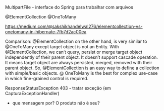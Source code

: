 MultipartFile - interface do Spring para trabalhar com arquivos

@ElementCollection
@OneToMany

https://medium.com/@sakshikhandelwal276/elementcollection-vs-onetomany-in-hibernate-7fb7d2ac00ea

Comparison:
@ElementCollection on the other hand, is very similar to @OneToMany except target object is not an Entity.
With @ElementCollection, we can’t query, persist or merge target object independently of their parent object.
It doesn’t support cascade operation. It means target object are always persisted, merged, removed with their parent object.
So, @ElementCollection is an easy way to define a collection with simple/basic objects. @ OneToMany is the best for complex use-case 
in which fine-grained control is required.

ResponseStatusException 403 - tratar exceção (em CapturaExceptionHandler)
- que mensagem por? O produto não é seu?